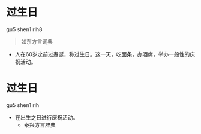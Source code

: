 # 过生日
gu5 shen1 rih8
> 如东方言词典
- 人在60岁之前过寿诞，称过生日。这一天，吃面条，办酒席，举办一般性的庆祝活动。

# 过生日
gu5 shen1 rih
+ 在出生之日进行庆祝活动。
  * 泰兴方言辞典
